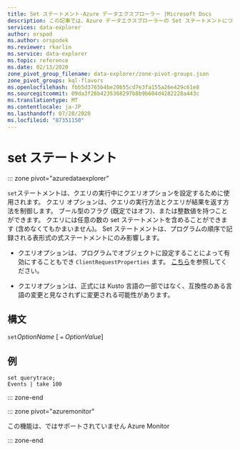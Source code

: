 ```yaml
---
title: Set ステートメント-Azure データエクスプローラー |Microsoft Docs
description: この記事では、Azure データエクスプローラーの Set ステートメントについて説明します。
services: data-explorer
author: orspod
ms.author: orspodek
ms.reviewer: rkarlin
ms.service: data-explorer
ms.topic: reference
ms.date: 02/13/2020
zone_pivot_group_filename: data-explorer/zone-pivot-groups.json
zone_pivot_groups: kql-flavors
ms.openlocfilehash: fbb5d3765b4be20b55cd7e3fa155a26e429c61e8
ms.sourcegitcommit: 09da3f26b4235368297b8b9b604d4282228a443c
ms.translationtype: MT
ms.contentlocale: ja-JP
ms.lasthandoff: 07/28/2020
ms.locfileid: "87351150"
---
```

# <a name="set-statement"></a>set ステートメント

::: zone pivot="azuredataexplorer"

`set`ステートメントは、クエリの実行中にクエリオプションを設定するために使用されます。
クエリ オプションは、クエリの実行方法とクエリが結果を返す方法を制御します。 ブール型のフラグ (既定ではオフ)、または整数値を持つことができます。 クエリには任意の数の set ステートメントを含めることができます (含めなくてもかまいません)。 Set ステートメントは、プログラムの順序で記録される表形式の式ステートメントにのみ影響します。

* クエリオプションは、プログラムでオブジェクトに設定することによって有効にすることもでき `ClientRequestProperties` ます。 [こちら](../api/netfx/request-properties.md)を参照してください。
  
* クエリオプションは、正式には Kusto 言語の一部ではなく、互換性のある言語の変更と見なされずに変更される可能性があります。

## <a name="syntax"></a>構文

`set`*OptionName* [ `=` *OptionValue*]

## <a name="example"></a>例

```kusto
set querytrace;
Events | take 100
```

::: zone-end

::: zone pivot="azuremonitor"

この機能は、ではサポートされていません Azure Monitor

::: zone-end
